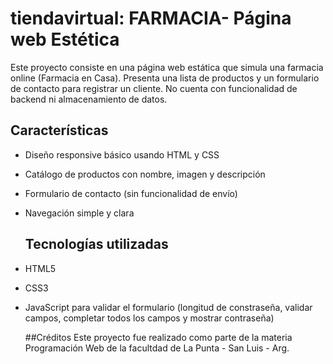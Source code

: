 # tiendavirtual: FARMACIA- Página web Estética

Este proyecto consiste en una página web estática que simula una farmacia online (Farmacia en Casa). Presenta una lista de productos y un formulario de contacto para registrar un cliente. No cuenta con funcionalidad de backend ni almacenamiento de datos.

## Características

- Diseño responsive básico usando HTML y CSS
- Catálogo de productos con nombre, imagen y descripción
- Formulario de contacto (sin funcionalidad de envío)
- Navegación simple y clara

  ## Tecnologías utilizadas

- HTML5
- CSS3
- JavaScript para validar el formulario (longitud de constraseña, validar campos, completar todos los campos y mostrar contraseña)

  ##Créditos
  Este proyecto fue realizado como parte de la materia Programación Web de la facultdad de La Punta - San Luis - Arg.

  

